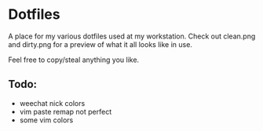 Dotfiles
========

A place for my various dotfiles used at my workstation. Check out clean.png
and dirty.png for a preview of what it all looks like in use.

Feel free to copy/steal anything you like.


Todo:
-----

- weechat nick colors
- vim paste remap not perfect
-	some vim colors 
